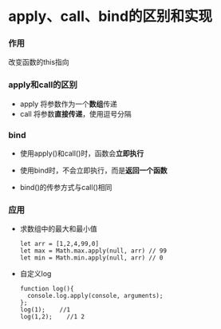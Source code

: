 # apply、call、bind的区别和实现



### 作用

改变函数的this指向



### apply和call的区别

- apply 将参数作为一个**数组**传递
- call 将参数**直接传递**，使用逗号分隔



### bind

- 使用apply()和call()时，函数会**立即执行**

- 使用bind时，不会立即执行，而是**返回一个函数**

- bind()的传参方式与call()相同



### 应用

- 求数组中的最大和最小值

  ```
  let arr = [1,2,4,99,0]
  let max = Math.max.apply(null, arr) // 99
  let min = Math.min.apply(null, arr) // 0
  ```

- 自定义log

  ```
  function log(){
    console.log.apply(console, arguments);
  };
  log(1);    //1
  log(1,2);    //1 2
  ```

  